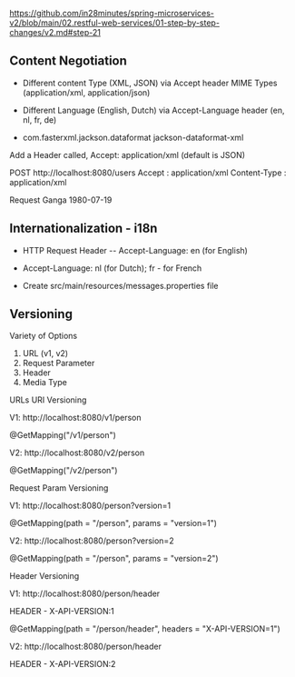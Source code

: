https://github.com/in28minutes/spring-microservices-v2/blob/main/02.restful-web-services/01-step-by-step-changes/v2.md#step-21

## Content Negotiation
- Different content Type (XML, JSON) via Accept header MIME Types (application/xml, application/json)
- Different Language (English, Dutch) via Accept-Language header (en, nl, fr, de)

- <dependency>
  <groupId>com.fasterxml.jackson.dataformat</groupId>
  <artifactId>jackson-dataformat-xml</artifactId>
  </dependency>

Add a Header called,
Accept: application/xml
(default is JSON)

POST http://localhost:8080/users
Accept : application/xml
Content-Type : application/xml

Request
<item>
<name>Ganga</name>
<birthDate>1980-07-19</birthDate>
</item>

## Internationalization - i18n
- HTTP Request Header -- Accept-Language: en (for English)
- Accept-Language: nl (for Dutch); fr - for French

- Create src/main/resources/messages.properties file

## Versioning
Variety of Options
1. URL (v1, v2)
2. Request Parameter
3. Header
4. Media Type


URLs
URI Versioning

V1: http://localhost:8080/v1/person

@GetMapping("/v1/person")

V2: http://localhost:8080/v2/person

@GetMapping("/v2/person")

Request Param Versioning

V1: http://localhost:8080/person?version=1

@GetMapping(path = "/person", params = "version=1")

V2: http://localhost:8080/person?version=2

@GetMapping(path = "/person", params = "version=2")

Header Versioning

V1: http://localhost:8080/person/header

HEADER - X-API-VERSION:1

@GetMapping(path = "/person/header", headers = "X-API-VERSION=1")

V2: http://localhost:8080/person/header

HEADER - X-API-VERSION:2